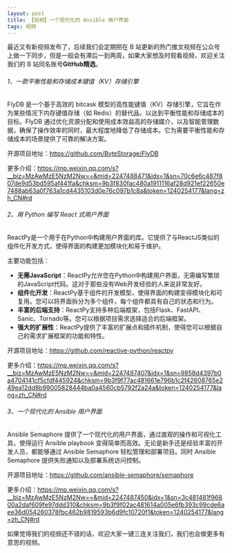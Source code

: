 ```yaml
---
layout: post
title: 【视频】一个现代化的 Ansible 用户界面
tags: 视频
---
```


最近又有新视频发布了，后续我们会定期把在 B 站更新的热门推文视频在公众号上做一下同步，但是一般会有滞后一到两周，如果大家想及时观看视频，欢迎关注我们的 B 站同名账号**GitHub精选**。

######  1、一款平衡性能和存储成本键值（KV）存储引擎

FlyDB 是一个基于高效的 bitcask 模型的高性能键值（KV）存储引擎，它旨在作为某些情况下内存键值存储（如 Redis）的替代品，以达到平衡性能和存储成本的目标。FlyDB 通过优化资源分配和使用成本效益高的存储媒介，以及智能管理数据，确保了操作效率的同时，最大程度地降低了存储成本。它为需要平衡性能和存储成本的场景提供了可靠的解决方案。

开源项目地址：https://github.com/ByteStorage/FlyDB

更多介绍：https://mp.weixin.qq.com/s?__biz=MzAwMzE5NzM2Nw==&mid=2247488471&idx=1&sn=70c6e6c487f807de9d53bd595af441fa&chksm=9b3f830fac480a1911116af28d921ef22650e7488ab63a0f763a1cd4435103d0e76c097b1c8a&token=1240254177&lang=zh_CN#rd

###### 2、用 Python 编写 React 式用户界面

ReactPy是一个用于在Python中构建用户界面的库。它提供了与ReactJS类似的组件化开发方式，使得界面的构建更加模块化和易于维护。

主要功能包括：

- **无需JavaScript**：ReactPy允许您在Python中构建用户界面，无需编写繁琐的JavaScript代码。这对于那些没有Web开发经验的人来说非常友好。
- **组件化开发**：ReactPy基于组件的开发模型，使得界面的构建变得模块化和可复用。您可以将界面拆分为多个组件，每个组件都具有自己的状态和行为。
- **丰富的后端支持**：ReactPy支持多种后端框架，包括Flask、FastAPI、Sanic、Tornado等。您可以根据项目需求选择适合的后端框架。
- **强大的扩展性**：ReactPy提供了丰富的扩展点和插件机制，使得您可以根据自己的需求扩展框架的功能和特性。

开源项目地址：https://github.com/reactive-python/reactpy

更多介绍：https://mp.weixin.qq.com/s?__biz=MzAwMzE5NzM2Nw==&mid=2247487407&idx=1&sn=9858d4397b0a4704141cf5cfdf445924&chksm=9b3f9f77ac481661e796b1c2f42608765e249ea12dd8b99005828444ba0a4560cb5792f2a24a&token=1240254177&lang=zh_CN#rd

###### 3、一个现代化的 Ansible 用户界面

Ansible Semaphore 提供了一个现代化的用户界面，通过直观的操作和可视化工具，使得运行 Ansible playbook 变得简单而高效。无论是新手还是经验丰富的开发人员，都能够通过 Ansible Semaphore 轻松管理和部署项目。同时 Ansible Semaphore 提供失败通知以及部署系统访问控制。

开源项目地址：https://github.com/ansible-semaphore/semaphore

更多介绍：https://mp.weixin.qq.com/s?__biz=MzAwMzE5NzM2Nw==&mid=2247487450&idx=1&sn=3c481481f96800a2daf609fe97ddd310&chksm=9b3f9f02ac481614a005e6fb393c99cde6aee36d054260378fbc462b9819593b6d9fc10720f1&token=1240254177&lang=zh_CN#rd

如果觉得我们的视频还不错的话，欢迎大家一键三连关注我们，我们也会做更多有意思的视频。

